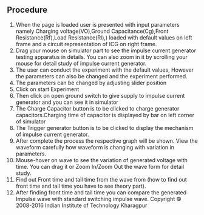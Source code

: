 ## Procedure

1. When the page is loaded user is presented with input parameters namely Charging voltage(VO),Ground Capacitance(Cg),Front Resistance(Rf),Load Resistance(Rl),) loaded with default values on left frame and a circuit representation of ICG on right frame.
2. Drag your mouse on simulator part to see the impulse current generator testing apparatus in details. You can also zoom in it by scrolling your mouse for detail study of impulse current generator.
3. The user can conduct the experiment with the default values, However the parameters can also be changed and the experiment performed.
4. The parameters can be changed by adjusting slider position
5. Click on start Experiment
6. Then click on open ground switch to give supply to impulse current generator and you can see it in simulator
7. The Charge Capacitor button is to be clicked to charge generator capacitors.Charging time of capacitor is displayed by bar on left corner of simulator
8. The Trigger generator button is to be clicked to display the mechanism of impulse current generator.
9. After complete the process the respective graph will be shown. View the waveform carefully how waveform is changing with variation in parameters.
10. Mouse-hover on wave to see the variation of generated voltage with time. You can drag it or Zoom In/Zoom Out the wave form for detail study.
11. Find out Front time and tail time from the wave from (how to find out front time and tail time you have to see theory part).
12. After finding front time and tail time you can compare the generated Impulse wave with standard switching impulse wave.
Copyright © 2008-2016 Indian Institute of Technology Kharagpur